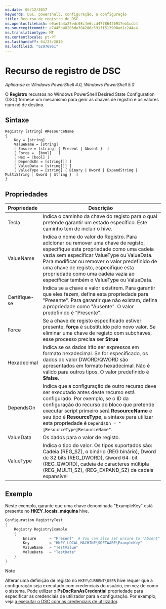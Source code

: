 ```yaml
---
ms.date: 06/12/2017
keywords: DSC, powershell, configuração, a configuração
title: Recurso de registro de DSC
ms.openlocfilehash: e0ae1a4a27edc08c4e6ccd47786426917eb1ccb4
ms.sourcegitcommit: e7445ba8203da304286c591ff513900ad1c244a4
ms.translationtype: MT
ms.contentlocale: pt-PT
ms.lasthandoff: 04/23/2019
ms.locfileid: "62076961"
---
```

# <a name="dsc-registry-resource"></a>Recurso de registro de DSC

_Aplica-se a: Windows PowerShell 4.0, Windows PowerShell 5.0_

O **Registro** recursos no Windows PowerShell Desired State Configuration (DSC) fornece um mecanismo para gerir as chaves de registro e os valores num nó de destino.

## <a name="syntax"></a>Sintaxe

```
Registry [string] #ResourceName
{
    Key = [string]
    ValueName = [string]
    [ Ensure = [string] { Present | Absent }  ]
    [ Force =  [bool]   ]
    [ Hex = [bool] ]
    [ DependsOn = [string[]] ]
    [ ValueData = [string[]] ]
    [ ValueType = [string] { Binary | Dword | ExpandString | MultiString | Qword | String }  ]
}
```

## <a name="properties"></a>Propriedades

| Propriedade | Descrição |
| --- | --- |
| Tecla| Indica o caminho da chave do registo para o qual pretende garantir um estado específico. Este caminho tem de incluir o hive.|
| ValueName| Indica o nome do valor do Registro. Para adicionar ou remover uma chave de registo, especifique esta propriedade como uma cadeia vazia sem especificar ValueType ou ValueData. Para modificar ou remover o valor predefinido de uma chave de registo, especifique esta propriedade como uma cadeia vazia ao especificar também o ValueType ou ValueData.|
| Certifique-se| Indica se a chave e valor existirem. Para garantir que eles fazem, defina esta propriedade para "Presente". Para garantir que não existam, defina a propriedade como "Ausente". O valor predefinido é "Presente".|
| Force| Se a chave de registo especificado estiver presente, **força** é substituído pelo novo valor. Se eliminar uma chave de registo com subchaves, esse processo precisa ser **$true** |
| Hexadecimal| Indica se os dados irão ser expressos em formato hexadecimal. Se for especificado, os dados do valor DWORD/QWORD são apresentados em formato hexadecimal. Não é válido para outros tipos. O valor predefinido é **$false**.|
| DependsOn| Indica que a configuração de outro recurso deve ser executado antes deste recurso está configurado. Por exemplo, se o ID da configuração do recurso do bloco que pretende executar script primeiro será **ResourceName** e seu tipo é **ResourceType**, a sintaxe para utilizar esta propriedade é `DependsOn = "[ResourceType]ResourceName"`.|
| ValueData| Os dados para o valor de registo.|
| ValueType| Indica o tipo do valor. Os tipos suportados são: Cadeia (REG_SZ), o binário (REG binário), Dword de 32 bits (REG_DWORD), Qword 64-bit (REG_QWORD), cadeia de caracteres múltipla (REG_MULTI_SZ), (REG_EXPAND_SZ) de cadeia expansível |

## <a name="example"></a>Exemplo

Neste exemplo, garante que uma chave denominada "ExampleKey" está presente no **HKEY\_locais\_máquina** hive.

```powershell
Configuration RegistryTest
{
    Registry RegistryExample
    {
        Ensure      = "Present"  # You can also set Ensure to "Absent"
        Key         = "HKEY_LOCAL_MACHINE\SOFTWARE\ExampleKey"
        ValueName   = "TestValue"
        ValueData   = "TestData"
    }
}
```

> [!NOTE]
> Alterar uma definição de registo no `HKEY\CURRENT\USER` hive requer que a configuração seja executado com credenciais do usuário, em vez de como o sistema. Pode utilizar o **PsDscRunAsCredential** propriedade para especificar as credenciais de utilizador para a configuração. Por exemplo, veja [a executar o DSC com as credenciais de utilizador](../../../configurations/runAsUser.md).
